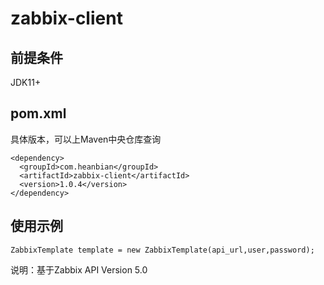 # zabbix-client

## 前提条件

JDK11+

## pom.xml

具体版本，可以上Maven中央仓库查询

```
<dependency>
  <groupId>com.heanbian</groupId>
  <artifactId>zabbix-client</artifactId>
  <version>1.0.4</version>
</dependency>
```

## 使用示例

```
ZabbixTemplate template = new ZabbixTemplate(api_url,user,password);

```

说明：基于Zabbix API Version 5.0